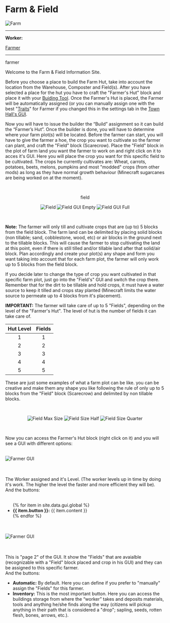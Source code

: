 # Farm & Field

<div class="infobox box text-center">
    <img src="../../assets/images/buildings/farm.png" alt="Farm" />
    <hr />
    <div class="row section-text text-left">
        <div class="col">
        <p><strong>Worker:</strong></p>
        </div>
        <div class="col">
        <p><a href="../workers/farmer">Farmer</a></p>
        </div>
    </div>
    <hr />
    <recipe>farmer</recipe>
</div>

Welcome to the Farm & Field Information Site.

Before you choose a place to build the Farm Hut, take into account the location from the Warehouse, Composter and Field(s). After you have selected a place for the hut you have to craft the "Farmer's Hut" block and place it with your [Buiding Tool](../../source/tutorials/building_tool). Once the Farmer's Hut is placed, the Farmer will be automatically assigned (or you can manually assign one with the best  "[Traits](../../source/tutorials/worker_info)" for Farmer if you changed this in the settings tab in the [Town Hall's GUI](../../source/buildings/townhall).

Now you will have to issue the builder the “Build” assignment so it can build the “Farmer’s Hut”. Once the builder is done, you will have to determine where your farm plot(s) will be located. Before the farmer can start, you will have to give the farmer a hoe, the crop you want to cultivate so the farmer can plant, and craft the "Field" block (Scarecrow). Place the "Field" block in the plot of farm land you want the farmer to work on and right click on it to acces it's GUI. Here you will place the crop you want for this specific field to be cultivated. The crops he currently cultivates are: Wheat, carrots, potatoes, beets, melons, pumpkins and most "modded" crops (from other mods) as long as they have normal growth behaviour (Minecraft sugarcanes are being worked on at the moment).

<br>
<p style="text-align:center;"><recipe>field</recipe></p>
<p style="text-align:center;"><img src="../../assets/images/workers/field.png" alt="Field">    <img src="../../assets/images/workers/field_gui.png" alt="Field GUI Empty">    <img src="../../assets/images/workers/field_gui1.png" alt="Field GUI Full"></p>
<br>

**Note:** The farmer will only till and cultivate crops that are (up to) 5 blocks from the field block. The farm land can be delimited by placing solid blocks (non tillable; sand, cobblestone, wood, etc) or air blocks in the ground next to the tillable blocks. This will cause the farmer to stop cultivating the land at this point, even if there is still tilled and/or tillable land after that solid/air block. Plan accordingly and create your plot(s) any shape and form you want taking into account that for each farm plot, the farmer will only work up to 5 blocks from the field block.

If you decide later to change the type of crop you want cultivated in that specific farm plot, just go into the "Field's" GUI and switch the crop there. Remember that for the dirt to be tillable and hold crops, it must have a water source to keep it tilled and crops stay planted (Minecraft limits the water source to permeate up to 4 blocks from it's placement).

**IMPORTANT:** The farmer will take care of up to 5 "Fields", depending on the level of the "Farmer's Hut". The level of hut is the number of fields it can take care of.

| Hut Level | Fields |
| :-----: |  :-----: | 
| 1 | 1 |
| 2 | 2 |
| 3 | 3 |
| 4 | 4 |
| 5 | 5 |

These are just some examples of what a farm plot can be like. you can be creative and make them any shape you like following the rule of only up to 5 blocks from the "Field" block (Scarecrow) and delimited by non tillable blocks.

<br>
<p style="text-align:center;"><img src="../../assets/images/workers/plot_max.png" alt="Field Max Size">    <img src="../../assets/images/workers/plot_half.png" alt="Field Size Half">    <img src="../../assets/images/workers/plot_quater.png" alt="Field Size Quarter"></p>
<br>

Now you can access the Farmer's Hut block (right click on it) and you will see a GUI with different options:

<br>
<div class="row">
  <div class="col-sm-12 col-md">
    <img src="../../assets/images/gui/farm_gui.png" class="img-fluid mx-auto" alt="Farmer GUI">
  </div>
  <div class="col-sm-12 col-md">
    <br>
    <br>
    <p>The Worker assigned and it's Level. (The worker levels up in time by doing it's work. The higher the level the faster and more efficient they will be). And the buttons:</p>
    <ul><br>
      {% for item in site.data.gui.global %}
        <li><strong>{{ item.button }}:</strong> {{ item.content }}</li>
      {% endfor %}
    </ul>
  </div>
</div>
<br><br>

<div class="row">
  <div class="col-sm-12 col-md">
    <img src="../../assets/images/gui/farm_gui2.png" class="img-fluid mx-auto" alt="Farmer GUI">
  </div>
  <div class="col-sm-12 col-md">
    <br>
    <br>
    <p>This is "page 2" of the GUI. It show the "Fields" that are avaialble (recognizable with a "Field" block placed and crop in his GUI) and they can be assigned to this specific farmer.<br>And the buttons:</p>
    <ul>
      <li><b>Automatic:</b> By default. Here you can define if you prefer to "manually" assign the "Fields" for this farmer.</li>
      <li><b>Inventory:</b> This is the most important button. Here you can access the buildings storage from where the “worker” takes and deposits materials, tools and anything he/she finds along the way (citizens will pickup anything in their path that is considered a "drop"; sapling, seeds, rotten flesh, bones, arrows, etc.).</li>
    </ul>
  </div>
</div>
<br><br>
